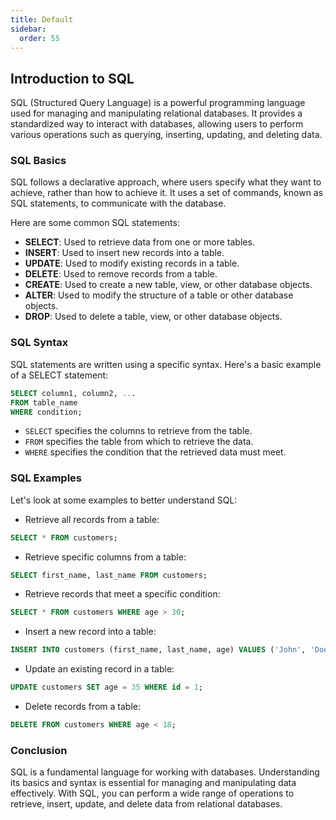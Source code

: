 ```yaml
---
title: Default
sidebar:
  order: 55
---
```

## Introduction to SQL

SQL (Structured Query Language) is a powerful programming language used for managing and manipulating relational databases. It provides a standardized way to interact with databases, allowing users to perform various operations such as querying, inserting, updating, and deleting data.

### SQL Basics

SQL follows a declarative approach, where users specify what they want to achieve, rather than how to achieve it. It uses a set of commands, known as SQL statements, to communicate with the database.

Here are some common SQL statements:

- **SELECT**: Used to retrieve data from one or more tables.
- **INSERT**: Used to insert new records into a table.
- **UPDATE**: Used to modify existing records in a table.
- **DELETE**: Used to remove records from a table.
- **CREATE**: Used to create a new table, view, or other database objects.
- **ALTER**: Used to modify the structure of a table or other database objects.
- **DROP**: Used to delete a table, view, or other database objects.

### SQL Syntax

SQL statements are written using a specific syntax. Here's a basic example of a SELECT statement:

```sql
SELECT column1, column2, ...
FROM table_name
WHERE condition;
```

- `SELECT` specifies the columns to retrieve from the table.
- `FROM` specifies the table from which to retrieve the data.
- `WHERE` specifies the condition that the retrieved data must meet.

### SQL Examples

Let's look at some examples to better understand SQL:

- Retrieve all records from a table:

```sql
SELECT * FROM customers;
```

- Retrieve specific columns from a table:

```sql
SELECT first_name, last_name FROM customers;
```

- Retrieve records that meet a specific condition:

```sql
SELECT * FROM customers WHERE age > 30;
```

- Insert a new record into a table:

```sql
INSERT INTO customers (first_name, last_name, age) VALUES ('John', 'Doe', 25);
```

- Update an existing record in a table:

```sql
UPDATE customers SET age = 35 WHERE id = 1;
```

- Delete records from a table:

```sql
DELETE FROM customers WHERE age < 18;
```

### Conclusion

SQL is a fundamental language for working with databases. Understanding its basics and syntax is essential for managing and manipulating data effectively. With SQL, you can perform a wide range of operations to retrieve, insert, update, and delete data from relational databases.
